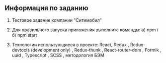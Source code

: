 ## Информация по заданию

1. Тестовое задание компании "Ситимобил"

2. Для правильного запуска приложения выполните команды:
   а) npm i
   б) npm start

3. Технологии использующиеся в проекте: React, Redux , Redux-devtools (development only) , Redux-thunk , React-router-dom , Formik , uuid , Typescript , SCSS , методология БЭМ
